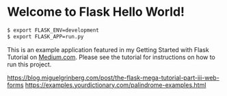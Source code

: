 # Welcome to Flask Hello World!

```bash
$ export FLASK_ENV=development
$ export FLASK_APP=run.py
```

This is an example application featured in my Getting Started with Flask Tutorial on [Medium.com](https://medium.com/@jQN/getting-started-with-flask-a53198e11012?sk=dfce26cf7df6b143b58f5b572bb7e5ba). Please see the tutorial for instructions on how to run this project.

https://blog.miguelgrinberg.com/post/the-flask-mega-tutorial-part-iii-web-forms
https://examples.yourdictionary.com/palindrome-examples.html
